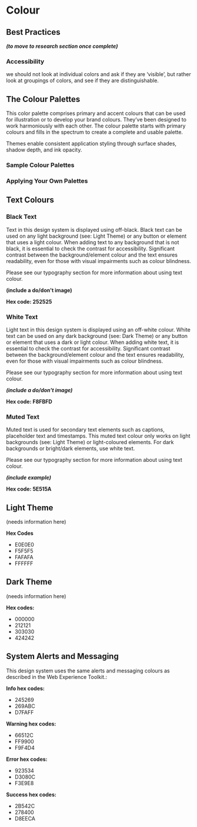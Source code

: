 # Colour

## Best Practices

_**\(to move to research section once complete\)**_

### Accessibility

we should not look at individual colors and ask if they are ‘visible’, but rather look at groupings of colors, and see if they are distinguishable.

## The Colour Palettes

This color palette comprises primary and accent colours that can be used for illustration or to develop your brand colours. They’ve been designed to work harmoniously with each other. The colour palette starts with primary colours and fills in the spectrum to create a complete and usable palette.

Themes enable consistent application styling through surface shades, shadow depth, and ink opacity.

### Sample Colour Palettes

### Applying Your Own Palettes

## Text Colours

### Black Text

Text in this design system is displayed using off-black. Black text can be used on any light background \(see: Light Theme\) or any button or element that uses a light colour. When adding text to any background that is not black, it is essential to check the contrast for accessibility. Significant contrast between the background/element colour and the text ensures readability, even for those with visual impairments such as colour blindness.

Please see our typography section for more information about using text colour.

**\(include a do/don't image\)**

**Hex code: 252525**

### White Text

Light text in this design system is displayed using an off-white colour. White text can be used on any dark background \(see: Dark Theme\) or any button or element that uses a dark or light colour. When adding white text, it is essential to check the contrast for accessibility. Significant contrast between the background/element colour and the text ensures readability, even for those with visual impairments such as colour blindness.

Please see our typography section for more information about using text colour.

_**\(include a do/don't image\)**_

**Hex code: F8FBFD**

### Muted Text

Muted text is used for secondary text elements such as captions, placeholder text and timestamps. This muted text colour only works on light backgrounds \(see: Light Theme\) or light-coloured elements. For dark backgrounds or bright/dark elements, use white text.

Please see our typography section for more information about using text colour.

_**\(include example\)**_

**Hex code: 5E515A**

## Light Theme

\(needs information here\)

**Hex Codes**

* E0E0E0
* F5F5F5
* FAFAFA
* FFFFFF

## Dark Theme

\(needs information here\) 

**Hex codes:**

* 000000
* 212121
* 303030
* 424242

## System Alerts and Messaging

This design system uses the same alerts and messaging colours as described in the Web Experience Toolkit.:

**Info hex codes:**

* 245269
* 269ABC
* D7FAFF

**Warning hex codes:**

* 66512C
* FF9900
* F9F4D4

**Error hex codes:**

* 923534
* D3080C
* F3E9E8

**Success hex codes:**

* 2B542C
* 278400
* D8EECA

## 



